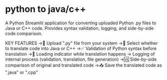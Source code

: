 # python to java/c++
A Python Streamlit application for converting uploaded Python .py files to Java or C++ code. Provides syntax validation, logging, and side-by-side code comparison.

KEY FEATURES
->📁  Upload ".py" file from your system
->🧠  Select whether to translate code into Java or C++
->✅  Validation of Python syntax before translation
->🔄  Loading indicator while translation happens
->    Logging of internal process (validation, translation, file generation)
->🆚  Side-by-side comparison of original and translated code
->📥  Save the translated code as ".java" or ".cpp"
